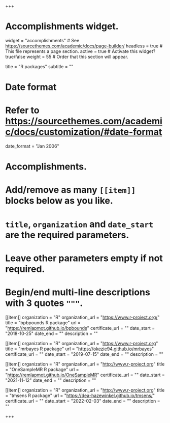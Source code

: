 +++
# Accomplishments widget.
widget = "accomplishments"  # See https://sourcethemes.com/academic/docs/page-builder/
headless = true  # This file represents a page section.
active = true  # Activate this widget? true/false
weight = 55  # Order that this section will appear.

title = "R packages"
subtitle = ""

# Date format
#   Refer to https://sourcethemes.com/academic/docs/customization/#date-format
date_format = "Jan 2006"

# Accomplishments.
#   Add/remove as many `[[item]]` blocks below as you like.
#   `title`, `organization` and `date_start` are the required parameters.
#   Leave other parameters empty if not required.
#   Begin/end multi-line descriptions with 3 quotes `"""`.

[[item]]
  organization = "R"
  organization_url = "https://www.r-project.org/"
  title = "bpbpounds R package"
  url = "https://remlapmot.github.io/bpbounds"
  certificate_url = ""
  date_start = "2018-10-25"
  date_end = ""
  description = ""

[[item]]
  organization = "R"
  organization_url = "https://www.r-project.org"
  title = "mrbayes R package"
  url = "https://okezie94.github.io/mrbayes"
  certificate_url = ""
  date_start = "2019-07-15"
  date_end = ""
  description = ""

[[item]]
  organization = "R"
  organization_url = "http://www.r-project.org"
  title = "OneSampleMR R package"
  url = "https://remlapmot.github.io/OneSampleMR"
  certificate_url = ""
  date_start = "2021-11-12"
  date_end = ""
  description = ""

[[item]]
  organization = "R"
  organization_url = "http://www.r-project.org"
  title = "tmsens R package"
  url = "https://dea-hazewinkel.github.io/tmsens/"
  certificate_url = ""
  date_start = "2022-02-03"
  date_end = ""
  description = ""

+++
